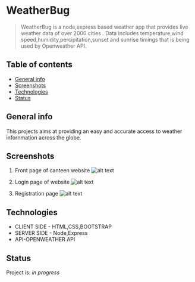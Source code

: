 
# WeatherBug
> WeatherBug is a node,express based weather app that provides live weather data of over 2000 cities .
Data includes temperature,wind speed,humidity,percipitation,sunset and sunrise timings that is being used by Openweather API.




## Table of contents
* [General info](#general-info)
* [Screenshots](#screenshots)
* [Technologies](#technologies)
* [Status](#status)


## General info

This projects aims at providing an easy  and accurate access to weather infornmation across the globe.

## Screenshots
1) Front page of canteen website
![alt text](https://github.com/zhcet19/Nadeem-Tarin-Hall-Canteen-Management-System/blob/master/image%20folder/project1.png)



2) Login page of website
![alt text](https://github.com/zhcet19/Nadeem-Tarin-Hall-Canteen-Management-System/blob/master/image%20folder/project2.png)


3) Registration page
![alt text](https://github.com/zhcet19/Nadeem-Tarin-Hall-Canteen-Management-System/blob/master/image%20folder/project7.png)


## Technologies
* CLIENT SIDE - HTML,CSS,BOOTSTRAP
* SERVER SIDE - Node,Express
* API-OPENWEATHER API



## Status
Project is: _in progress_
